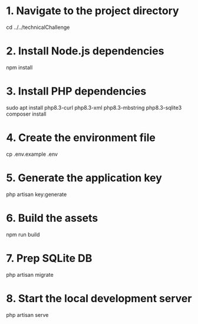 # 1. Navigate to the project directory
cd ../../technicalChallenge

# 2. Install Node.js dependencies
npm install

# 3. Install PHP dependencies
sudo apt install php8.3-curl php8.3-xml php8.3-mbstring php8.3-sqlite3
composer install

# 4. Create the environment file
cp .env.example .env

# 5. Generate the application key
php artisan key:generate

# 6. Build the assets
npm run build

# 7. Prep SQLite DB
php artisan migrate

# 8. Start the local development server
php artisan serve
